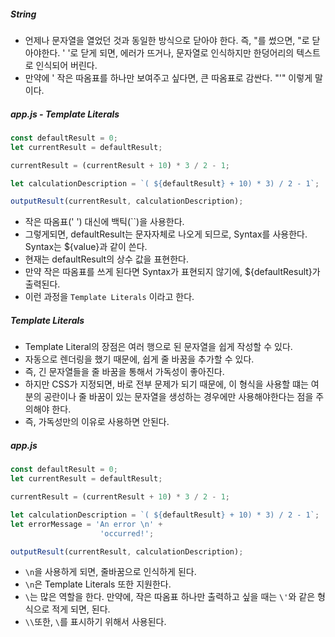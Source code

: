 ##### String

- 언제나 문자열을 열었던 것과 동일한 방식으로 닫아야 한다.
  즉, "를 썼으면, "로 닫아야한다. ' '로 닫게 되면, 에러가 뜨거나, 문자열로 인식하지만 한덩어리의 텍스트로 인식되어 버린다.
- 만약에 ' 작은 따옴표를 하나만 보여주고 싶다면, 큰 따옴표로 감싼다.
  "'" 이렇게 말이다.

##### app.js - Template Literals

```js
const defaultResult = 0;
let currentResult = defaultResult;

currentResult = (currentResult + 10) * 3 / 2 - 1;

let calculationDescription = `( ${defaultResult} + 10) * 3) / 2 - 1`;

outputResult(currentResult, calculationDescription);
```

- 작은 따옴표(' ') 대신에 백틱(``)을 사용한다.
- 그렇게되면, defaultResult는 문자자체로 나오게 되므로, Syntax를 사용한다.
  Syntax는 ${value}과 같이 쓴다.
- 현재는 defaultResult의 상수 값을 표현한다.
- 만약 작은 따옴표를 쓰게 된다면 Syntax가 표현되지 않기에, ${defaultResult}가 출력된다.
- 이런 과정을 `Template Literals` 이라고 한다.

##### Template Literals

- Template Literal의 장점은 여러 행으로 된 문자열을 쉽게 작성할 수 있다.
- 자동으로 렌더링을 했기 때문에, 쉽게 줄 바꿈을 추가할 수 있다.
- 즉, 긴 문자열들을 줄 바꿈을 통해서 가독성이 좋아진다.
- 하지만 CSS가 지정되면, 바로 전부 문제가 되기 때문에, 이 형식을 사용할 떄는 여분의 공란이나 줄 바꿈이 있는 문자열을 생성하는 경우에만 사용해야한다는 점을 주의해야 한다.
- 즉, 가독성만의 이유로 사용하면 안된다.

##### app.js

```js
const defaultResult = 0;
let currentResult = defaultResult;

currentResult = (currentResult + 10) * 3 / 2 - 1;

let calculationDescription = `( ${defaultResult} + 10) * 3) / 2 - 1`;
let errorMessage = 'An error \n' + 
                    'occurred!';

outputResult(currentResult, calculationDescription);
```

- `\n`을 사용하게 되면, 줄바꿈으로 인식하게 된다.
- `\n`은 Template Literals 또한 지원한다.
- `\`는 많은 역할을 한다.
  만약에, 작은 따옴표 하나만 출력하고 싶을 때는 `\'`와 같은 형식으로 적게 되면, 된다.
- `\\`또한, `\`를 표시하기 위해서 사용된다.